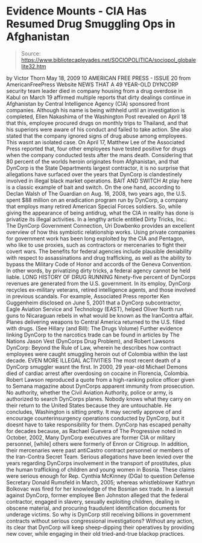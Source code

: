 # Evidence Mounts - CIA Has Resumed Drug Smuggling Ops in Afghanistan

> Source: https://www.bibliotecapleyades.net/SOCIOPOLITICA/sociopol_globalelite32.htm

by Victor Thorn
May 18, 2009
10 AMERICAN FREE PRESS - ISSUE 20
from
AmericanFreePress Website
NEWS THAT A 49 YEAR-OLD DYNCORP security team
leader died in company housing from a drug overdose in Kabul on March 19
affirmed multiple reports that dirty dealings continue in Afghanistan by
Central Intelligence Agency (CIA) sponsored front companies.
Although his name is being withheld until an investigation is completed,
Ellen Nakashima of the Washington Post revealed on April 18 that this,
employee procured drugs on monthly trips to
Thailand, and that his superiors were aware of his conduct and failed to
take action. She also stated that the company ignored signs of drug
abuse among employees.
This wasnt an isolated case.
On April 17, Matthew Lee of the
Associated Press reported that,
four other employees have tested positive
for drugs when the company conducted tests after the mans death.
Considering that 80 percent of the worlds
heroin originates from Afghanistan, and that
DynCorp is the State Departments largest
contractor, it is no surprise that allegations have surfaced over the years
that DynCorp is clandestinely involved in illegal black market operations.
BAIT AND SWITCH
At play here is a classic example of bait and switch.
On the one hand, according to Declan Walsh
of The Guardian on Aug. 16, 2008, two years ago,
the U.S. spent $88 million on an
eradication program run by DynCorp, a company that employs many retired
American Special Forces soldiers.
So, while giving the appearance of being
antidrug, what the CIA in reality has done is privatize its illegal
activities.
In a lengthy article entitled
Dirty Tricks, Inc.: The DynCorp Government Connection,
Uri Dowbenko provides an excellent overview of how this symbiotic
relationship works.
Using private companies for government work
has been long exploited by the CIA and Pentagon, who like to use
proxies, such as contractors or mercenaries to fight their covert wars.
The benefits for federal agencies include
plausible deniability with respect to assassinations and drug
trafficking, as well as the ability to bypass the Military Code of
Honor and accords of the Geneva Convention. In other words,
by privatizing dirty tricks, a federal agency cannot be held liable.
LONG HISTORY OF DRUG
RUNNING
Ninety-five percent of DynCorps revenues are generated from the U.S.
government. In its employ, DynCorp recycles ex-military veterans, retired
intelligence agents, and those involved in previous scandals.
For example, Associated Press reporter
Ken Guggenheim disclosed on June 5, 2001 that a DynCorp subcontractor,
Eagle Aviation Service and Technology (EAST),
helped Oliver North run guns to Nicaraguan
rebels in what would be known as the IranContra affair.
Planes delivering weapons to Central America
returned to the U.S. filled with drugs. (See
Hillary (and Bill): The Drugs Volume)
Further evidence linking DynCorp to the narcotics trade can be found in
articles by The Nations Jason Vest (DynCorps
Drug Problem), and Robert Lawsons
DynCorp: Beyond the Rule of Law,
wherein he describes how contract employees were caught smuggling heroin out
of Colombia within the last decade.
EVEN MORE ILLEGAL
ACTIVITIES
The most recent death of a DynCorp smuggler wasnt the first.
In 2000, 29 year-old Michael Demons died
of cardiac arrest after overdosing on cocaine in Florencia, Colombia. Robert
Lawson reproduced a quote from a high-ranking police officer given to
Semana magazine about DynCorps apparent immunity from prosecution.
No authority, whether the Civil Aviation
Authority, police or army, is authorized to search DynCorps planes.
Nobody knows what they carry on their return to the United States
because they are untouchable.
He concludes,
Washington is sitting pretty. It may
secretly approve of and encourage counterinsurgency operations conducted
by DynCorp, but it doesnt have to take responsibility for them.
DynCorp has escaped penalty for decades because,
as Rachael Guevera of The Progressive noted in October, 2002,
Many DynCorp executives are former CIA or
military personnel, [while] others were formerly of Enron or
Citigroup.
In addition, their mercenaries were past
antiCastro contract personnel or members of the Iran-Contra Secret Team.
Serious allegations have been levied over the years regarding DynCorps
involvement in the transport of prostitutes, plus the human trafficking of
children and young women in Bosnia.
These claims were serious enough for Rep.
Cynthia McKinney (DGa) to question Defense Secretary Donald Rumsfeld
in March, 2005; whereas whistleblower Kathryn Bolkovac was fired for
her knowledge of the Bosnian sex trade.
In a lawsuit against DynCorp, former employee Ben Johnston alleged
that the federal contractor,
engaged in slavery, sexually exploiting
children, dealing in obscene material, and procuring fraudulent
identification documents for underage victims.
So why is DynCorp still receiving billions
in government contracts without serious congressional investigations?
Without any action, its clear that DynCorp will
keep sheep-dipping their operatives by providing new cover, while engaging
in their old tried-and-true blackop practices.
